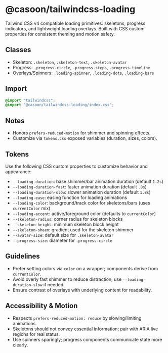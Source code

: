 # @casoon/tailwindcss-loading

Tailwind CSS v4 compatible loading primitives: skeletons, progress indicators, and lightweight loading overlays. Built with CSS custom properties for consistent theming and motion safety.

## Classes

- Skeleton: `.skeleton`, `.skeleton-text`, `.skeleton-avatar`
- Progress: `.progress-circle`, `.progress-steps`, `.progress-timeline`
- Overlays/Spinners: `.loading-spinner`, `.loading-dots`, `.loading-bars`

## Import

```css
@import "tailwindcss";
@import "@casoon/tailwindcss-loading/index.css";
```

## Notes

- Honors `prefers-reduced-motion` for shimmer and spinning effects.
- Customize via `tokens.css` exposed variables (duration, sizes, colors).

## Tokens

Use the following CSS custom properties to customize behavior and appearance:

- `--loading-duration`: base shimmer/bar animation duration (default `1.2s`)
- `--loading-duration-fast`: faster animation duration (default `.8s`)
- `--loading-duration-slow`: slower animation duration (default `1.8s`)
- `--loading-ease`: easing function for loading animations
- `--loading-color`: background/track color for skeletons/bars (uses `currentColor` mix)
- `--loading-accent`: active/foreground color (defaults to `currentColor`)
- `--skeleton-radius`: corner radius for skeleton blocks
- `--skeleton-height`: minimum skeleton block height
- `--skeleton-sheen`: gradient used for the skeleton shimmer
- `--avatar-size`: default size for `.skeleton-avatar`
- `--progress-size`: diameter for `.progress-circle`

## Guidelines

- Prefer setting colors via `color` on a wrapper; components derive from `currentColor`.
- Avoid overly fast shimmer to reduce distraction; use `--loading-duration-slow` if needed.
- Ensure contrast of overlays with underlying content for readability.

## Accessibility & Motion

- Respects `prefers-reduced-motion: reduce` by slowing/limiting animations.
- Skeletons should not convey essential information; pair with ARIA live regions for real status.
- Use spinners sparingly; progress components communicate state more clearly.

